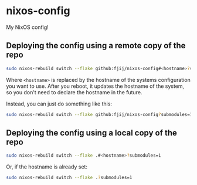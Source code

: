 # nixos-config

My NixOS config!

## Deploying the config using a remote copy of the repo

```sh
sudo nixos-rebuild switch --flake github:fjij/nixos-config#<hostname>?submodules=1
```

Where `<hostname>` is replaced by the hostname of the systems configuration you
want to use. After you reboot, it updates the hostname of the system, so you
don't need to declare the hostname in the future.

Instead, you can just do something like this:

```sh
sudo nixos-rebuild switch --flake github:fjij/nixos-config?submodules=1
```

## Deploying the config using a local copy of the repo

```sh
sudo nixos-rebuild switch --flake .#<hostname>?submodules=1
```

Or, if the hostname is already set:

```sh
sudo nixos-rebuild switch --flake .?submodules=1
```
